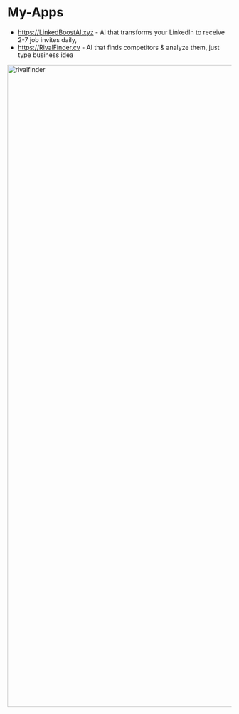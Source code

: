 # My-Apps

- https://LinkedBoostAI.xyz - AI that transforms your LinkedIn to receive 2-7 job invites daily, 
- https://RivalFinder.cv - AI that finds competitors & analyze them, just type business idea

<img width="1440" alt="rivalfinder" src="https://github.com/user-attachments/assets/9b4f8876-3a71-42ee-be55-0a2338c27459" />

